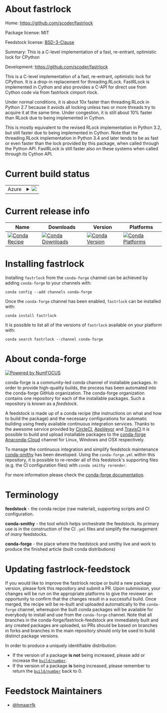 About fastrlock
===============

Home: https://github.com/scoder/fastrlock

Package license: MIT

Feedstock license: [BSD-3-Clause](https://github.com/conda-forge/fastrlock-feedstock/blob/master/LICENSE.txt)

Summary: This is a C-level implementation of a fast, re-entrant, optimistic lock for CPython

Development: https://github.com/scoder/fastrlock

This is a C-level implementation of a fast, re-entrant,
optimistic lock for CPython. It is a drop-in replacement for
threading.RLock. FastRLock is implemented in Cython and also provides a
C-API for direct use from Cython code via from fastrlock cimport rlock.

Under normal conditions, it is about 10x faster than threading.RLock in
Python 2.7 because it avoids all locking unless two or more threads try to
acquire it at the same time. Under congestion, it is still about 10% faster
than RLock due to being implemented in Cython.

This is mostly equivalent to the revised RLock implementation in Python
3.2, but still faster due to being implemented in Cython. Note that the
threading.RLock implementation in Python 3.4 and later tends to be as fast
or even faster than the lock provided by this package, when called through
the Python API. FastRLock is still faster also on these systems when called
through its Cython API.


Current build status
====================


<table>
    
  <tr>
    <td>Azure</td>
    <td>
      <details>
        <summary>
          <a href="https://dev.azure.com/conda-forge/feedstock-builds/_build/latest?definitionId=294&branchName=master">
            <img src="https://dev.azure.com/conda-forge/feedstock-builds/_apis/build/status/fastrlock-feedstock?branchName=master">
          </a>
        </summary>
        <table>
          <thead><tr><th>Variant</th><th>Status</th></tr></thead>
          <tbody><tr>
              <td>linux_64_c_compiler_version7cxx_compiler_version7python3.6.____73_pypy</td>
              <td>
                <a href="https://dev.azure.com/conda-forge/feedstock-builds/_build/latest?definitionId=294&branchName=master">
                  <img src="https://dev.azure.com/conda-forge/feedstock-builds/_apis/build/status/fastrlock-feedstock?branchName=master&jobName=linux&configuration=linux_64_c_compiler_version7cxx_compiler_version7python3.6.____73_pypy" alt="variant">
                </a>
              </td>
            </tr><tr>
              <td>linux_64_c_compiler_version7cxx_compiler_version7python3.6.____cpython</td>
              <td>
                <a href="https://dev.azure.com/conda-forge/feedstock-builds/_build/latest?definitionId=294&branchName=master">
                  <img src="https://dev.azure.com/conda-forge/feedstock-builds/_apis/build/status/fastrlock-feedstock?branchName=master&jobName=linux&configuration=linux_64_c_compiler_version7cxx_compiler_version7python3.6.____cpython" alt="variant">
                </a>
              </td>
            </tr><tr>
              <td>linux_64_c_compiler_version7cxx_compiler_version7python3.7.____cpython</td>
              <td>
                <a href="https://dev.azure.com/conda-forge/feedstock-builds/_build/latest?definitionId=294&branchName=master">
                  <img src="https://dev.azure.com/conda-forge/feedstock-builds/_apis/build/status/fastrlock-feedstock?branchName=master&jobName=linux&configuration=linux_64_c_compiler_version7cxx_compiler_version7python3.7.____cpython" alt="variant">
                </a>
              </td>
            </tr><tr>
              <td>linux_64_c_compiler_version7cxx_compiler_version7python3.8.____cpython</td>
              <td>
                <a href="https://dev.azure.com/conda-forge/feedstock-builds/_build/latest?definitionId=294&branchName=master">
                  <img src="https://dev.azure.com/conda-forge/feedstock-builds/_apis/build/status/fastrlock-feedstock?branchName=master&jobName=linux&configuration=linux_64_c_compiler_version7cxx_compiler_version7python3.8.____cpython" alt="variant">
                </a>
              </td>
            </tr><tr>
              <td>linux_64_c_compiler_version7cxx_compiler_version7python3.9.____cpython</td>
              <td>
                <a href="https://dev.azure.com/conda-forge/feedstock-builds/_build/latest?definitionId=294&branchName=master">
                  <img src="https://dev.azure.com/conda-forge/feedstock-builds/_apis/build/status/fastrlock-feedstock?branchName=master&jobName=linux&configuration=linux_64_c_compiler_version7cxx_compiler_version7python3.9.____cpython" alt="variant">
                </a>
              </td>
            </tr><tr>
              <td>osx_64_c_compiler_version10cxx_compiler_version10python3.6.____73_pypy</td>
              <td>
                <a href="https://dev.azure.com/conda-forge/feedstock-builds/_build/latest?definitionId=294&branchName=master">
                  <img src="https://dev.azure.com/conda-forge/feedstock-builds/_apis/build/status/fastrlock-feedstock?branchName=master&jobName=osx&configuration=osx_64_c_compiler_version10cxx_compiler_version10python3.6.____73_pypy" alt="variant">
                </a>
              </td>
            </tr><tr>
              <td>osx_64_c_compiler_version10cxx_compiler_version10python3.6.____cpython</td>
              <td>
                <a href="https://dev.azure.com/conda-forge/feedstock-builds/_build/latest?definitionId=294&branchName=master">
                  <img src="https://dev.azure.com/conda-forge/feedstock-builds/_apis/build/status/fastrlock-feedstock?branchName=master&jobName=osx&configuration=osx_64_c_compiler_version10cxx_compiler_version10python3.6.____cpython" alt="variant">
                </a>
              </td>
            </tr><tr>
              <td>osx_64_c_compiler_version10cxx_compiler_version10python3.7.____cpython</td>
              <td>
                <a href="https://dev.azure.com/conda-forge/feedstock-builds/_build/latest?definitionId=294&branchName=master">
                  <img src="https://dev.azure.com/conda-forge/feedstock-builds/_apis/build/status/fastrlock-feedstock?branchName=master&jobName=osx&configuration=osx_64_c_compiler_version10cxx_compiler_version10python3.7.____cpython" alt="variant">
                </a>
              </td>
            </tr><tr>
              <td>osx_64_c_compiler_version10cxx_compiler_version10python3.8.____cpython</td>
              <td>
                <a href="https://dev.azure.com/conda-forge/feedstock-builds/_build/latest?definitionId=294&branchName=master">
                  <img src="https://dev.azure.com/conda-forge/feedstock-builds/_apis/build/status/fastrlock-feedstock?branchName=master&jobName=osx&configuration=osx_64_c_compiler_version10cxx_compiler_version10python3.8.____cpython" alt="variant">
                </a>
              </td>
            </tr><tr>
              <td>osx_64_c_compiler_version10cxx_compiler_version10python3.9.____cpython</td>
              <td>
                <a href="https://dev.azure.com/conda-forge/feedstock-builds/_build/latest?definitionId=294&branchName=master">
                  <img src="https://dev.azure.com/conda-forge/feedstock-builds/_apis/build/status/fastrlock-feedstock?branchName=master&jobName=osx&configuration=osx_64_c_compiler_version10cxx_compiler_version10python3.9.____cpython" alt="variant">
                </a>
              </td>
            </tr><tr>
              <td>win_64_python3.6.____cpython</td>
              <td>
                <a href="https://dev.azure.com/conda-forge/feedstock-builds/_build/latest?definitionId=294&branchName=master">
                  <img src="https://dev.azure.com/conda-forge/feedstock-builds/_apis/build/status/fastrlock-feedstock?branchName=master&jobName=win&configuration=win_64_python3.6.____cpython" alt="variant">
                </a>
              </td>
            </tr><tr>
              <td>win_64_python3.7.____cpython</td>
              <td>
                <a href="https://dev.azure.com/conda-forge/feedstock-builds/_build/latest?definitionId=294&branchName=master">
                  <img src="https://dev.azure.com/conda-forge/feedstock-builds/_apis/build/status/fastrlock-feedstock?branchName=master&jobName=win&configuration=win_64_python3.7.____cpython" alt="variant">
                </a>
              </td>
            </tr><tr>
              <td>win_64_python3.8.____cpython</td>
              <td>
                <a href="https://dev.azure.com/conda-forge/feedstock-builds/_build/latest?definitionId=294&branchName=master">
                  <img src="https://dev.azure.com/conda-forge/feedstock-builds/_apis/build/status/fastrlock-feedstock?branchName=master&jobName=win&configuration=win_64_python3.8.____cpython" alt="variant">
                </a>
              </td>
            </tr><tr>
              <td>win_64_python3.9.____cpython</td>
              <td>
                <a href="https://dev.azure.com/conda-forge/feedstock-builds/_build/latest?definitionId=294&branchName=master">
                  <img src="https://dev.azure.com/conda-forge/feedstock-builds/_apis/build/status/fastrlock-feedstock?branchName=master&jobName=win&configuration=win_64_python3.9.____cpython" alt="variant">
                </a>
              </td>
            </tr>
          </tbody>
        </table>
      </details>
    </td>
  </tr>
</table>

Current release info
====================

| Name | Downloads | Version | Platforms |
| --- | --- | --- | --- |
| [![Conda Recipe](https://img.shields.io/badge/recipe-fastrlock-green.svg)](https://anaconda.org/conda-forge/fastrlock) | [![Conda Downloads](https://img.shields.io/conda/dn/conda-forge/fastrlock.svg)](https://anaconda.org/conda-forge/fastrlock) | [![Conda Version](https://img.shields.io/conda/vn/conda-forge/fastrlock.svg)](https://anaconda.org/conda-forge/fastrlock) | [![Conda Platforms](https://img.shields.io/conda/pn/conda-forge/fastrlock.svg)](https://anaconda.org/conda-forge/fastrlock) |

Installing fastrlock
====================

Installing `fastrlock` from the `conda-forge` channel can be achieved by adding `conda-forge` to your channels with:

```
conda config --add channels conda-forge
```

Once the `conda-forge` channel has been enabled, `fastrlock` can be installed with:

```
conda install fastrlock
```

It is possible to list all of the versions of `fastrlock` available on your platform with:

```
conda search fastrlock --channel conda-forge
```


About conda-forge
=================

[![Powered by NumFOCUS](https://img.shields.io/badge/powered%20by-NumFOCUS-orange.svg?style=flat&colorA=E1523D&colorB=007D8A)](http://numfocus.org)

conda-forge is a community-led conda channel of installable packages.
In order to provide high-quality builds, the process has been automated into the
conda-forge GitHub organization. The conda-forge organization contains one repository
for each of the installable packages. Such a repository is known as a *feedstock*.

A feedstock is made up of a conda recipe (the instructions on what and how to build
the package) and the necessary configurations for automatic building using freely
available continuous integration services. Thanks to the awesome service provided by
[CircleCI](https://circleci.com/), [AppVeyor](https://www.appveyor.com/)
and [TravisCI](https://travis-ci.com/) it is possible to build and upload installable
packages to the [conda-forge](https://anaconda.org/conda-forge)
[Anaconda-Cloud](https://anaconda.org/) channel for Linux, Windows and OSX respectively.

To manage the continuous integration and simplify feedstock maintenance
[conda-smithy](https://github.com/conda-forge/conda-smithy) has been developed.
Using the ``conda-forge.yml`` within this repository, it is possible to re-render all of
this feedstock's supporting files (e.g. the CI configuration files) with ``conda smithy rerender``.

For more information please check the [conda-forge documentation](https://conda-forge.org/docs/).

Terminology
===========

**feedstock** - the conda recipe (raw material), supporting scripts and CI configuration.

**conda-smithy** - the tool which helps orchestrate the feedstock.
                   Its primary use is in the construction of the CI ``.yml`` files
                   and simplify the management of *many* feedstocks.

**conda-forge** - the place where the feedstock and smithy live and work to
                  produce the finished article (built conda distributions)


Updating fastrlock-feedstock
============================

If you would like to improve the fastrlock recipe or build a new
package version, please fork this repository and submit a PR. Upon submission,
your changes will be run on the appropriate platforms to give the reviewer an
opportunity to confirm that the changes result in a successful build. Once
merged, the recipe will be re-built and uploaded automatically to the
`conda-forge` channel, whereupon the built conda packages will be available for
everybody to install and use from the `conda-forge` channel.
Note that all branches in the conda-forge/fastrlock-feedstock are
immediately built and any created packages are uploaded, so PRs should be based
on branches in forks and branches in the main repository should only be used to
build distinct package versions.

In order to produce a uniquely identifiable distribution:
 * If the version of a package **is not** being increased, please add or increase
   the [``build/number``](https://conda.io/docs/user-guide/tasks/build-packages/define-metadata.html#build-number-and-string).
 * If the version of a package **is** being increased, please remember to return
   the [``build/number``](https://conda.io/docs/user-guide/tasks/build-packages/define-metadata.html#build-number-and-string)
   back to 0.

Feedstock Maintainers
=====================

* [@hmaarrfk](https://github.com/hmaarrfk/)

